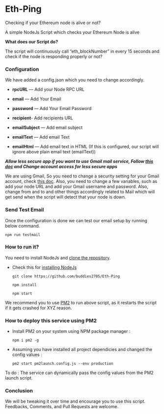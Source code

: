 # Eth-Ping
Checking if your Ethereum node is alive or not?  

A simple NodeJs Script which checks your Ethereum Node is alive


**What does our Script do?**

The script will continuously call “eth_blockNumber” in every 15 seconds and check if the node is responding properly or not?

### Configuration 

We have added a config.json which you need to change accordingly. 

* **rpcURL** — Add your Node RPC URL

* **email** — Add Your Email

* **password** — Add Your Email Password

* **recipient**- Add recipients URL

* **emailSubject** —  Add email subject

* **emailText** — Add email Text 

* **emailHtml** — Add email text in HTML (If this is configured, our script will ignore above plain email text (emailText))

***Allow less secure app if you want to use Gmail mail service, Follow [this doc](https://support.google.com/accounts/answer/6010255) and Change account access for less secure apps***

We are using Gmail, So you need to change a security setting for your Gmail account, check [this doc](https://support.google.com/accounts/answer/6010255). Also, you need to change a few variables, such as add your node URL and add your Gmail username and password. Also, change from and to and other things accordingly related to Mail which will get send when the script will detect that your node is down. 

### Send Test Email

Once the configuration is done we can test our email setup by running below command.

    npm run testmail

### **How to run it?**

You need to install NodeJs and [clone the repository](https://github.com/buddies2705/Eth-Ping). 

* Check this for [installing NodeJs](https://www.digitalocean.com/community/tutorials/how-to-install-node-js-on-ubuntu-16-04)

    ```
    git clone https://github.com/buddies2705/Eth-Ping

    npm install

    npm start
    ```

We recommend you to use [PM2](https://www.npmjs.com/package/pm2) to run above script, as it restarts the script if it gets crashed for XYZ reason. 


### How to deploy this service using PM2 ###
* Install PM2 on your system using NPM package manager : 

    ```npm i pm2 -g```

* Assuming you have installed all project dependicies and changed the config values :

    ```pm2 start pm2launch.config.js --env production```

To do : The service can dynamically pass the config values from the PM2 launch script.

### **Conclusion**

We will be tweaking it over time and encourage you to use this script. Feedbacks, Comments, and Pull Requests are welcome. 




